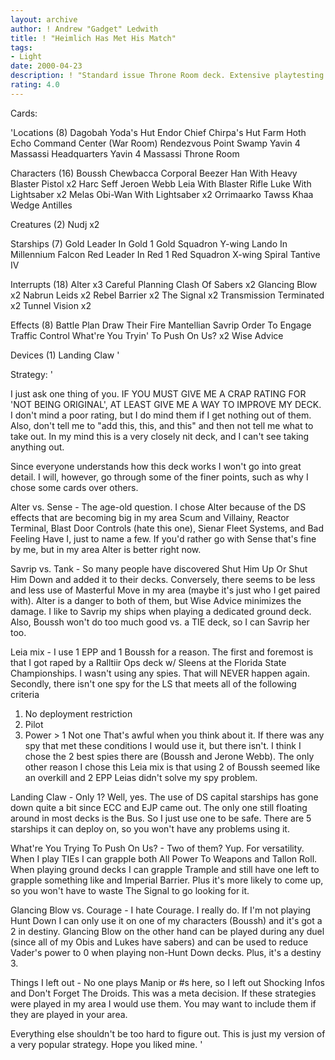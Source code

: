 ```yaml
---
layout: archive
author: ! Andrew "Gadget" Ledwith
title: ! "Heimlich Has Met His Match"
tags:
- Light
date: 2000-04-23
description: ! "Standard issue Throne Room deck. Extensive playtesting has yielded an almost flawless design."
rating: 4.0
---
```

Cards: 

'Locations (8)
Dagobah Yoda's Hut
Endor Chief Chirpa's Hut
Farm
Hoth Echo Command Center (War Room)
Rendezvous Point
Swamp
Yavin 4 Massassi Headquarters
Yavin 4 Massassi Throne Room

Characters (16)
Boussh
Chewbacca
Corporal Beezer
Han With Heavy Blaster Pistol  x2
Harc Seff
Jeroen Webb
Leia With Blaster Rifle
Luke With Lightsaber  x2
Melas
Obi-Wan With Lightsaber  x2
Orrimaarko
Tawss Khaa
Wedge Antilles

Creatures (2)
Nudj  x2

Starships (7)
Gold Leader In Gold 1
Gold Squadron Y-wing
Lando In Millennium Falcon
Red Leader In Red 1
Red Squadron X-wing
Spiral
Tantive IV

Interrupts (18)
Alter  x3
Careful Planning
Clash Of Sabers  x2
Glancing Blow  x2
Nabrun Leids  x2
Rebel Barrier  x2
The Signal  x2
Transmission Terminated  x2
Tunnel Vision  x2

Effects (8)
Battle Plan
Draw Their Fire
Mantellian Savrip
Order To Engage
Traffic Control
What're You Tryin' To Push On Us?  x2
Wise Advice

Devices (1)
Landing Claw  '

Strategy: '

I just ask one thing of you. IF YOU MUST GIVE ME A CRAP RATING FOR 'NOT BEING ORIGINAL', AT LEAST GIVE ME A WAY TO IMPROVE MY DECK. I don't mind a poor rating, but I do mind them if I get nothing out of them. Also, don't tell me to "add this, this, and this" and then not tell me what to take out. In my mind this is a very closely nit deck, and I can't see taking anything out.

Since everyone understands how this deck works I won't go into great detail. I will, however, go through some of the finer points, such as why I chose some cards over others.

Alter vs. Sense - The age-old question. I chose Alter because of the DS effects that are becoming big in my area Scum and Villainy, Reactor Terminal, Blast Door Controls (hate this one), Sienar Fleet Systems, and Bad Feeling Have I, just to name a few. If you'd rather go with Sense that's fine by me, but in my area Alter is better right now.

Savrip vs. Tank - So many people have discovered Shut Him Up Or Shut Him Down and added it to their decks. Conversely, there seems to be less and less use of Masterful Move in my area (maybe it's just who I get paired with). Alter is a danger to both of them, but Wise Advice minimizes the damage. I like to Savrip my ships when playing a dedicated ground deck. Also, Boussh won't do too much good vs. a TIE deck, so I can Savrip her too.

Leia mix - I use 1 EPP and 1 Boussh for a reason. The first and foremost is that I got raped by a Ralltiir Ops deck w/ Sleens at the Florida State Championships. I wasn't using any spies. That will NEVER happen again. Secondly, there isn't one spy for the LS that meets all of the following criteria
1) No deployment restriction
2) Pilot
3) Power > 1
Not one That's awful when you think about it. If there was any spy that met these conditions I would use it, but there isn't. I think I chose the 2 best spies there are (Boussh and Jerone Webb). The only other reason I chose this Leia mix is that using 2 of Boussh seemed like an overkill and 2 EPP Leias didn't solve my spy problem.

Landing Claw - Only 1? Well, yes. The use of DS capital starships has gone down quite a bit since ECC and EJP came out. The only one still floating around in most decks is the Bus. So I just use one to be safe. There are 5 starships it can deploy on, so you won't have any problems using it.

What're You Trying To Push On Us? - Two of them? Yup. For versatility. When I play TIEs I can grapple both All Power To Weapons and Tallon Roll. When playing ground decks I can grapple Trample and still have one left to grapple something like and Imperial Barrier. Plus it's more likely to come up, so you won't have to waste The Signal to go looking for it.

Glancing Blow vs. Courage - I hate Courage. I really do. If I'm not playing Hunt Down I can only use it on one of my characters (Boussh) and it's got a 2 in destiny. Glancing Blow on the other hand can be played during any duel (since all of my Obis and Lukes have sabers) and can be used to reduce Vader's power to 0 when playing non-Hunt Down decks. Plus, it's a destiny 3.

Things I left out - No one plays Manip or #s here, so I left out Shocking Infos and Don't Forget The Droids. This was a meta decision. If these strategies were played in my area I would use them. You may want to include them if they are played in your area.

Everything else shouldn't be too hard to figure out. This is just my version of a very popular strategy. Hope you liked mine.	  '